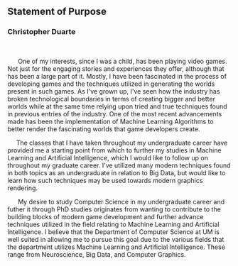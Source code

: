 ## Statement of Purpose
### Christopher Duarte

<br>

&nbsp;&nbsp;&nbsp;&nbsp;&nbsp; One of my interests, since I was a child, has been playing video games. Not just for the engaging stories and experiences they offer, although that has been a large part of it. Mostly, I have been fascinated in the process of developing games and the techniques utilized in generating the worlds present in such games. As I've grown up, I've seen how the industry has broken technological boundaries in terms of creating bigger and better worlds while at the same time relying upon tried and true techniques found in previous entries of the industry. One of the most recent advancements made has been the implementation of Machine Learning Algorithms to better render the fascinating worlds that game developers create.

&nbsp;&nbsp;&nbsp;&nbsp; The classes that I have taken throughout my undergraduate career have provided me a starting point from which to further my studies in Machine Learning and Artificial Intelligence, which I would like to follow up on throughout my graduate career. I've utilized many modern techniques found in both topics as an undergraduate in relation to Big Data, but would like to learn how such techniques may be used towards modern graphics rendering.  

&nbsp;&nbsp;&nbsp;&nbsp;&nbsp; My desire to study Computer Science in my undergraduate career and futher it through PhD studies originates from wanting to contribute to the building blocks of modern game development and further advance techniques utilized in the field relating to Machine Learning and Artificial Intelligence. I believe that the 
Department of Computer Science at UM is well suited in allowing me to pursue this goal due to the various fields that the department utilizes Machine Learning and Artificial Intelligence. These range from Neuroscience, Big Data, and Computer Graphics.   
